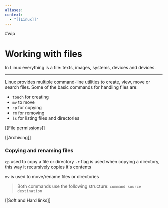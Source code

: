 ```yaml
---
aliases:
context:
  - "[[Linux]]"
---
```


#wip

# Working with files

In Linux everything is a file: texts, images, systems, devices and devices.

---

Linux provides multiple command-line utilities to create, view, move or search files.
Some of the basic commands for handling files are:

- `touch` for creating
- `mv` to move
- `cp` for copying
- `rm` for removing
- `ls` for listing files and directories

[[File permissions]]

[[Archiving]]


### Copying and renaming files

`cp` used to copy a file or directory
`-r` flag is used when copying a directory, this way it recursively copies it's contents

`mv` is used to move/rename files or directories

> Both commands use the following structure:
`command source destination`


[[Soft and Hard links]]
